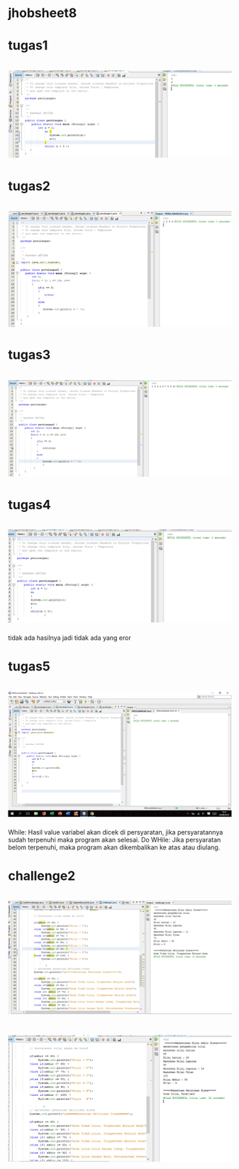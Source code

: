 # jhobsheet8
# tugas1
# ![Alt Text](https://github.com/arfinadevi28/jhobsheet8/blob/master/latihanperulangan%201.PNG)
# tugas2
# ![Alt Text](https://github.com/arfinadevi28/jhobsheet8/blob/master/latihanperulangan2.PNG)
# tugas3
# ![Alt Text](https://github.com/arfinadevi28/jhobsheet8/blob/master/latihanperulangan3.PNG)
# tugas4
# ![Alt Text](https://github.com/arfinadevi28/jhobsheet8/blob/master/latihanperulangan5.PNG)
tidak ada hasilnya jadi tidak ada yang eror
# tugas5
# ![Alt Text](https://github.com/arfinadevi28/jhobsheet8/blob/master/Screenshot%20(51).png)
 While: Hasil value variabel akan dicek di persyaratan, jika persyaratannya sudah terpenuhi maka program akan selesai.
 Do WHile: Jika persyaratan belom terpenuhi, maka program akan dikembalikan ke atas atau diulang.
# challenge2
# ![Alt Text](https://github.com/arfinadevi28/jhobsheet8/blob/master/challenge.PNG)
# ![Alt Text](https://github.com/arfinadevi28/jhobsheet8/blob/master/challenge01.PNG)
